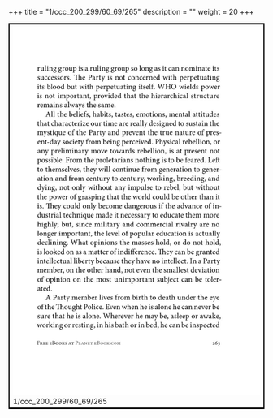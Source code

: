 +++
title = "1/ccc_200_299/60_69/265"
description = ""
weight = 20
+++

<table style="border:2px solid black;max-width:800px;max-height:800px;" 
><tr><td><img class="center-fit-jpg"
src="/jpg_/out_jpg_1984__265.jpg"  >1/ccc_200_299/60_69/265</img></td></tr></table>